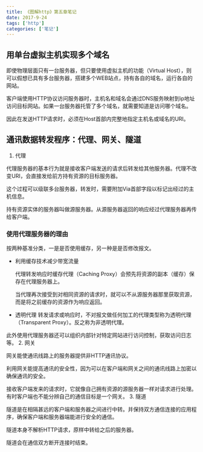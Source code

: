 ```yaml
---
title: 《图解http》第五章笔记
date: 2017-9-24
tags: ['http']
categories: ['笔记']
---
```

## 用单台虚拟主机实现多个域名
即使物理层面只有一台服务器，但只要使用虚拟主机的功能（Virtual Host），则可以假想已具有多台服务器，搭建多个WEB站点，持有各自的域名，运行各自的网站。
<!--more-->
客户端使用HTTP协议访问服务器时，主机名和域名会通过DNS服务映射到ip地址访问目标网站。如果一台服务器托管了多个域名，就需要知道是访问哪个域名。

因此在发送HTTP请求时，必须在Host首部内完整地指定主机名或域名的URI。

## 通讯数据转发程序：代理、网关、隧道
1. 代理

  代理服务器的基本行为就是接收客户端发送的请求后转发给其他服务器。代理不改变URI，会直接发给前方持有资源的目标服务器。

  这个过程可以级联多台服务器，转发时，需要附加Via首部字段以标记出经过的主机信息。

  持有资源实体的服务器叫做源服务器。从源服务器返回的响应经过代理服务器再传给客户端。

  ### 使用代理服务器的理由
  按两种基准分类，一是是否使用缓存，另一种是是否修改报文。
  * 利用缓存技术减少带宽流量

    代理转发响应时缓存代理（Caching Proxy）会预先将资源的副本（缓存）保存在代理服务器上。

    当代理再次接受到对相同资源的请求时，就可以不从源服务器那里获取资源，而是将之前缓存的资源作为响应返回。
  * 透明代理
    转发请求或响应时，不对报文做任何加工的代理类型称为透明代理（Transparent Proxy）。反之称为非透明代理。

  此外使用代理服务器还可以组织内部针对特定网站进行访问控制，获取访问日志等。
2. 网关

  网关能使通讯线路上的服务器提供非HTTP通讯协议。
  
  利用网关能提高通讯的安全性，因为可以在客户端和网关之间的通讯线路上加密以确保通讯的安全。

  接收客户端发来的请求时，它就像自己拥有资源的源服务器一样对请求进行处理。有时客户端也不能分辨自己的通信目标是一个网关。
3. 隧道

  隧道是在相隔甚远的客户端和服务器之间进行中转。并保持双方通信连接的应用程序，确保客户端和服务器端能进行安全的通信。

  隧道本身不解析HTTP请求，原样中转给之后的服务器。
  
  隧道会在通信双方断开连接时结束。
